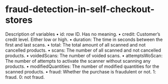 # fraud-detection-in-self-checkout-stores

Description of variables
• id: row ID. Has no meaning.
• credit: Customer’s credit level. Either low or high.
• duration: The time in seconds between the first and last scans.
• total: The total amount of all scanned and not cancelled products.
• scans: The number of all scanned and not cancelled products.
• voidedScans: The number of voided scans.
• attemptsWoScan: The number of attempts to activate the scanner without scanning any products.
• modifiedQuantities: The number of modified quantities for the scanned products.
• fraud: Whether the purchase is fraudulent or not. 1: fraud. 0: not fraud.
